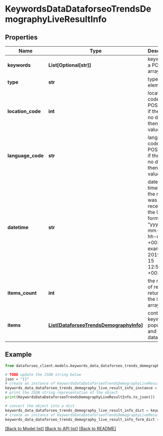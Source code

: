 # KeywordsDataDataforseoTrendsDemographyLiveResultInfo


## Properties

Name | Type | Description | Notes
------------ | ------------- | ------------- | -------------
**keywords** | **List[Optional[str]]** | keywords in a POST array | [optional] 
**type** | **str** | type of element | [optional] 
**location_code** | **int** | location code in a POST array if there is no data, then the value is null | [optional] 
**language_code** | **str** | language code in a POST array if there is no data, then the value is null | [optional] 
**datetime** | **str** | date and time when the result was received in the UTC format: “yyyy-mm-dd hh-mm-ss +00:00” example: 2019-11-15 12:57:46 +00:00 | [optional] 
**items_count** | **int** | the number of results returned in the items array | [optional] 
**items** | [**List[DataforseoTrendsDemographyInfo]**](DataforseoTrendsDemographyInfo.md) | contains keyword popularity and related data | [optional] 

## Example

```python
from dataforseo_client.models.keywords_data_dataforseo_trends_demography_live_result_info import KeywordsDataDataforseoTrendsDemographyLiveResultInfo

# TODO update the JSON string below
json = "{}"
# create an instance of KeywordsDataDataforseoTrendsDemographyLiveResultInfo from a JSON string
keywords_data_dataforseo_trends_demography_live_result_info_instance = KeywordsDataDataforseoTrendsDemographyLiveResultInfo.from_json(json)
# print the JSON string representation of the object
print(KeywordsDataDataforseoTrendsDemographyLiveResultInfo.to_json())

# convert the object into a dict
keywords_data_dataforseo_trends_demography_live_result_info_dict = keywords_data_dataforseo_trends_demography_live_result_info_instance.to_dict()
# create an instance of KeywordsDataDataforseoTrendsDemographyLiveResultInfo from a dict
keywords_data_dataforseo_trends_demography_live_result_info_form_dict = keywords_data_dataforseo_trends_demography_live_result_info.from_dict(keywords_data_dataforseo_trends_demography_live_result_info_dict)
```
[[Back to Model list]](../README.md#documentation-for-models) [[Back to API list]](../README.md#documentation-for-api-endpoints) [[Back to README]](../README.md)


